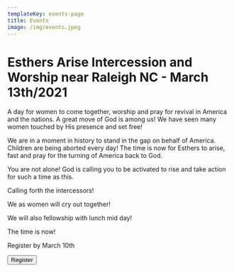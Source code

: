 ```yaml
---
templateKey: events-page
title: Events
image: /img/events.jpeg
---
```

# **Esthers Arise Intercession and Worship near Raleigh NC - March 13th/2021**

A day for women to come together, worship and pray for revival in America and the nations.  A great move of God is among us!  We have seen many women  touched by His presence and set free!

We are in a moment in history to stand in the gap on behalf of America. Children are being aborted every day! The time is now for Esthers to arise, fast and pray for the turning of America back to God. 

You are not alone!  God is calling you to be activated to rise and take action for such a time as this.

Calling forth the intercessors!

We as women will cry out together! 

We will also fellowship with lunch mid day! 

The time is now!

Register by March 10th

<button class="btn is-pulled-right" onclick="document.location='https://givebutter.com/EA-Raleigh-03132021'">Register</button>
